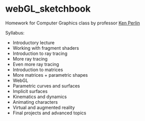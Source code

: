 # webGL_sketchbook
Homework for Computer Graphics class by professor [Ken Perlin](https://mrl.nyu.edu/~perlin/) 

Syllabus:
- Introductory lecture
- Working with fragment shaders
- Introduction to ray tracing
- More ray tracing
- Even more ray tracing
- Introduction to matrices
- More matrices + parametric shapes
- WebGL
- Parametric curves and surfaces
- Implicit surfaces
- Kinematics and dynamics
- Animating characters
- Virtual and augmented reality
- Final projects and advanced topics
